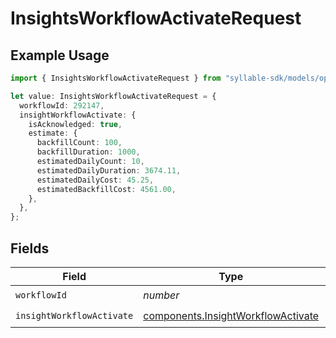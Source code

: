 # InsightsWorkflowActivateRequest

## Example Usage

```typescript
import { InsightsWorkflowActivateRequest } from "syllable-sdk/models/operations";

let value: InsightsWorkflowActivateRequest = {
  workflowId: 292147,
  insightWorkflowActivate: {
    isAcknowledged: true,
    estimate: {
      backfillCount: 100,
      backfillDuration: 1000,
      estimatedDailyCount: 10,
      estimatedDailyDuration: 3674.11,
      estimatedDailyCost: 45.25,
      estimatedBackfillCost: 4561.00,
    },
  },
};
```

## Fields

| Field                                                                                    | Type                                                                                     | Required                                                                                 | Description                                                                              |
| ---------------------------------------------------------------------------------------- | ---------------------------------------------------------------------------------------- | ---------------------------------------------------------------------------------------- | ---------------------------------------------------------------------------------------- |
| `workflowId`                                                                             | *number*                                                                                 | :heavy_check_mark:                                                                       | N/A                                                                                      |
| `insightWorkflowActivate`                                                                | [components.InsightWorkflowActivate](../../models/components/insightworkflowactivate.md) | :heavy_check_mark:                                                                       | N/A                                                                                      |